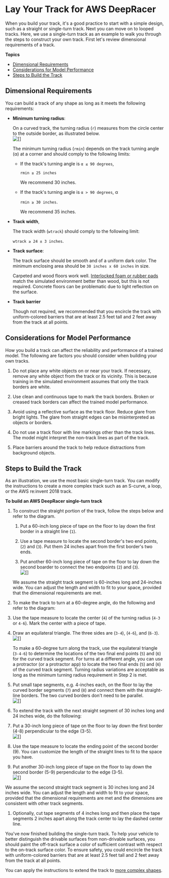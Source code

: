 # Lay Your Track for AWS DeepRacer<a name="deepracer-build-your-track-construction"></a>

When you build your track, it's a good practice to start with a simple design, such as a straight or single\-turn track\. Next you can move on to looped tracks\. Here, we use a single\-turn track as an example to walk you through the steps to construct your own track\. First let's review dimensional requirements of a track\.

**Topics**
+ [Dimensional Requirements](#deepracer-build-your-track-construction-dimensions)
+ [Considerations for Model Performance](#deepracer-build-your-track-performance-considerations)
+ [Steps to Build the Track](#deepracer-build-your-track-construction-steps)

## Dimensional Requirements<a name="deepracer-build-your-track-construction-dimensions"></a>

You can build a track of any shape as long as it meets the following requirements:
+ **Minimum turning radius**: 

  On a curved track, the turning radius \(`r`\) measures from the circle center to the outside border, as illustrated below\.   
![\[\]](http://docs.aws.amazon.com/deepracer/latest/developerguide/images/deepracer-track-turning-radius.png)

  The minimum turning radius \(`rmin`\) depends on the track turning angle \(α\) at a corner and should comply to the following limits:
  + If the track's turning angle is `α ≤ 90 degrees`, 

    `rmin ≥ 25 inches` 

    We recommend 30 inches\. 
  + If the track's turning angle is `α > 90 degrees`, α

    `rmin ≥ 30 inches`\.

    We recommend 35 inches\. 
+ **Track width**, 

  The track width \(`wtrack`\) should comply to the following limit:

  `wtrack ≥ 24 ± 3 inches`\. 
+ **Track surface**: 

  The track surface should be smooth and of a uniform dark color\. The minimum enclosing area should be `30 inches x 60 inches` in size\. 

  Carpeted and wood floors work well\. [Interlocked foam or rubber pads](https://www.amazon.com/AmazonBasics-Exercise-Foam-Interlocking-Tiles/dp/B0719B8HQZ/ref=sr_1_4_acs_sk_pb_2_sl?s=exercise-and-fitness&ie=UTF8&qid=1549400888&sr=1-4-acs&keywords=rubber+tiles) match the simulated environment better than wood, but this is not required\. Concrete floors can be problematic due to light reflection on the surface\.
+ **Track barrier**

  Though not required, we recommended that you encircle the track with uniform\-colored barriers that are at least 2\.5 feet tall and 2 feet away from the track at all points\.



## Considerations for Model Performance<a name="deepracer-build-your-track-performance-considerations"></a>

How you build a track can affect the reliability and performance of a trained model\. The following are factors you should consider when building your own tracks\.

1. Do not place any white objects on or near your track\. If necessary, remove any white object from the track or its vicinity\. This is because training in the simulated environment assumes that only the track borders are white\.

1.  Use clean and continuous tape to mark the track borders\. Broken or creased track borders can affect the trained model performance\.

1. Avoid using a reflective surface as the track floor\. Reduce glare from bright lights\. The glare from straight edges can be misinterpreted as objects or borders\.

1. Do not use a track floor with line markings other than the track lines\. The model might interpret the non\-track lines as part of the track\.

1. Place barriers around the track to help reduce distractions from background objects\.

    

## Steps to Build the Track<a name="deepracer-build-your-track-construction-steps"></a>

As an illustration, we use the most basic single\-turn track\. You can modify the instructions to create a more complex track such as an S\-curve, a loop, or the AWS re:invent 2018 track\. 

**To build an AWS DeepRacer single\-turn track**

1. To construct the straight portion of the track, follow the steps below and refer to the diagram\.

   1. Put a 60\-inch long piece of tape on the floor to lay down the first border in a straight line \(`1`\)\.

   1. Use a tape measure to locate the second border's two end points, \(`2`\) and \(`3`\)\. Put them 24 inches apart from the first border's two ends\.

   1. Put another 60\-inch long piece of tape on the floor to lay down the second boarder to connect the two endpoints \(`2`\) and \(`3`\)\.  
![\[\]](http://docs.aws.amazon.com/deepracer/latest/developerguide/images/deepracer-track-example-straight-60inches.png)

    

   We assume the straight track segment is 60\-inches long and 24\-inches wide\. You can adjust the length and width to fit to your space, provided that the dimensional requirements are met\. 

1.  To make the track to turn at a 60\-degree angle, do the following and refer to the diagram:

   1. Use the tape measure to locate the center \(`4`\) of the turning radius \(`4-3` or `4-6`\)\. Mark the center with a piece of tape\.

   1. Draw an equilateral triangle\. The three sides are \(`3-4`\), \(`4-6`\), and \(`6-3`\)\.  
![\[\]](http://docs.aws.amazon.com/deepracer/latest/developerguide/images/deepracer-track-example-triangle-60degrees.png)

      To make a 60\-degree turn along the track, use the equilateral triangle \(`3-4-6`\) to determine the locations of the two final end points \(`5`\) and \(`6`\) for the curved track segment\. For turns at a different angle, you can use a protractor \(or a protractor app\) to locate the two final ends \(`5`\) and \(`6`\) of the curved track segment\. Turning radius variations are acceptable as long as the minimum turning radius requirement in Step 2 is met\.

   1. Put small tape segments, e\.g\. 4\-inches each, on the floor to lay the curved border segments \(`7`\) and \(`8`\) and connect them with the straight\-line borders\. The two curved borders don't need to be parallel\.  
![\[\]](http://docs.aws.amazon.com/deepracer/latest/developerguide/images/deepracer-track-example-curved-60degrees.png)

       

1.  To extend the track with the next straight segment of 30 inches long and 24 inches wide, do the following:

   1.  Put a 30\-inch long piece of tape on the floor to lay down the first border \(4\-8\) perpendicular to the edge \(3\-5\)\.   
![\[\]](http://docs.aws.amazon.com/deepracer/latest/developerguide/images/deepracer-track-example-straight-border-after-curve.png)

   1. Use the tape measure to locate the ending point of the second border \(9\)\. You can customize the length of the straight lines to fit to the space you have\. 

   1.  Put another 30\-inch long piece of tape on the floor to lay down the second border \(5\-9\) perpendicular to the edge \(3\-5\)\.  
![\[\]](http://docs.aws.amazon.com/deepracer/latest/developerguide/images/deepracer-track-example-straight-segment-after-curve.png)

   We assume the second straight track segment is 30 inches long and 24 inches wide\. You can adjust the length and width to fit to your space, provided that the dimensional requirements are met and the dimensions are consistent with other track segments\. 

1. Optionally, cut tape segments of 4 inches long and then place the tape segments 2 inches apart along the track center to lay the dashed center line\.

You've now finished building the single\-turn track\. To help your vehicle to better distinguish the drivable surfaces from non\-drivable surfaces, you should paint the off\-track surface a color of sufficient contrast with respect to the on\-track surface color\. To ensure safety, you could encircle the track with uniform\-colored barriers that are at least 2\.5 feet tall and 2 feet away from the track at all points\. 

You can apply the instructions to extend the track to [more complex shapes](deepracer-track-examples.md)\.
